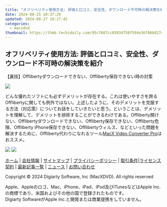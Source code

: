 ```yaml
---
title: "オフリベリティ使用方法: 評価と口コミ、安全性、ダウンロード不可時の解決策を紹介"
date: 2024-08-25 10:37:29
updated: 2024-08-27 10:17:42
categories:
  - macxdvd
thumbnail: https://thmb.techidaily.com/95c7607cc85834758f594e36f86b8274633568f32ba37267dd79e6e802f121e2.png
---
```


## オフリベリティ使用方法: 評価と口コミ、安全性、ダウンロード不可時の解決策を紹介

【裏技】Offlibertyダウンロードできない、Offliberty保存できない時の対策

![](https://www.macxdvd.com/blog/img/offliberty-tutorial-0531.jpg)

どんな優れたソフトにも必ずデメリットが存在する。これは使いやすさを誇るOfflibertyに関しても例外ではない。上述したように、そのデメリットを克服する方法（対応策）についてお話をしていきたいと思う。ということは、デメリットを理解して、デメリットを排除することができるわけである。Offliberty開けない、Offlibertyダウンロードできない、Offliberty保存できない、Offliberty危険、Offliberty iPhone保存できない、Offlibertyウィルス、などといった問題を解決するために、Offliberty代わりになれるツール[MacX Video Converter Pro](https://tools.techidaily.com/macxdvd/products/)はおススメ。

[![](https://www.macxdvd.com/blog/new-fourteen/btnm.png)](https://tools.techidaily.com/macxdvd/products/) [![](https://www.macxdvd.com/blog/new-fourteen/btnw.png)](https://tools.techidaily.com/macxdvd/products/) 



[ホーム](https://tools.techidaily.com/macxdvd/products/) | [会社情報](https://tools.techidaily.com/macxdvd/products/) | [サイトマップ](https://tools.techidaily.com/macxdvd/products/) | [プライバシーポリシー](https://tools.techidaily.com/macxdvd/products/) | [取引条件](https://tools.techidaily.com/macxdvd/products/)|[ライセンス契約](https://tools.techidaily.com/macxdvd/products/) | [最新記事一覧](https://tools.techidaily.com/macxdvd/products/) | [ニュース](https://tools.techidaily.com/macxdvd/products/) | [お問い合わせ](https://tools.techidaily.com/macxdvd/products/)

Copyright © 2024 Digiarty Software, Inc (MacXDVD). All rights reserved

Apple、Appleのロゴ、Mac、iPhone、iPad、iPod及びiTunesなどはApple Inc.の商標であり、米国およびその他の国で登録されたものです。  
Digiarty SoftwareがApple Inc.と開発または商業提携をしていません。

<ins class="adsbygoogle"
     style="display:block"
     data-ad-format="autorelaxed"
     data-ad-client="ca-pub-7571918770474297"
     data-ad-slot="1223367746"></ins>



<ins class="adsbygoogle"
     style="display:block"
     data-ad-client="ca-pub-7571918770474297"
     data-ad-slot="8358498916"
     data-ad-format="auto"
     data-full-width-responsive="true"></ins>
